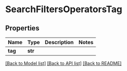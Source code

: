 # SearchFiltersOperatorsTag

## Properties
Name | Type | Description | Notes
------------ | ------------- | ------------- | -------------
**tag** | **str** |  | 

[[Back to Model list]](../README.md#documentation-for-models) [[Back to API list]](../README.md#documentation-for-api-endpoints) [[Back to README]](../README.md)


